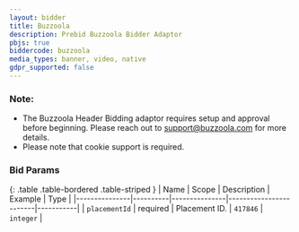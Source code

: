 ```yaml
---
layout: bidder
title: Buzzoola
description: Prebid Buzzoola Bidder Adaptor
pbjs: true
biddercode: buzzoola
media_types: banner, video, native
gdpr_supported: false
---
```


### Note:

* The Buzzoola Header Bidding adaptor requires setup and approval before beginning. Please reach out to <support@buzzoola.com> for more details.
* Please note that cookie support is required.

### Bid Params

{: .table .table-bordered .table-striped }
| Name          | Scope    | Description   | Example                | Type      |
|---------------|----------|---------------|------------------------|-----------|
| `placementId` | required | Placement ID. | `417846`               | `integer` |
